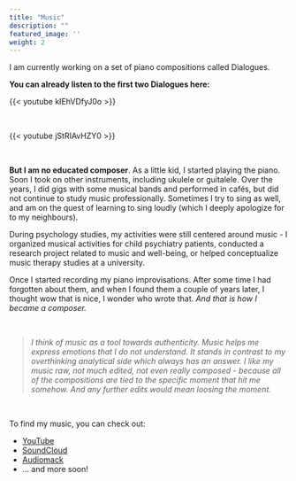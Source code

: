 ```yaml
---
title: "Music"
description: ""
featured_image: ''
weight: 2
---
```


I am currently working on a set of piano compositions called Dialogues. 

**You can already listen to the first two Dialogues here:**

{{< youtube kIEhVDfyJ0o >}} 

&nbsp;

{{< youtube jStRIAvHZY0 >}} 

&nbsp;

**But I am no educated composer**. As a little kid, I started playing the piano. Soon I took on other instruments, including ukulele or guitalele. Over the years, I did gigs with some musical bands and performed in cafés, but did not continue to study music professionally. Sometimes I try to sing as well, and am on the quest of learning to sing loudly (which I deeply apologize for to my neighbours).

During psychology studies, my activities were still centered around music - I organized musical activities for child psychiatry patients, conducted a research project related to music and well-being, or helped conceptualize music therapy studies at a university.

Once I started recording my piano improvisations. After some time I had forgotten about them, and when I found them a couple of years later, I thought wow that is nice, I wonder who wrote that. *And that is how I became a composer.* 

&nbsp;

> *I think of music as a tool towards authenticity. Music helps me express emotions that I do not understand. It stands in contrast to my overthinking analytical side which always has an answer. I like my music raw, not much edited, not even really composed - because all of the compositions are tied to the specific moment that hit me somehow. And any further edits would mean loosing the moment.*


&nbsp;

To find my music, you can check out:
- [YouTube](https://www.youtube.com/channel/UCAx1hJgAGTsfEiK1v818p7A)
- [SoundCloud](https://soundcloud.com/renehlavova)
- [Audiomack](https://audiomack.com/renehlavova)
- ... and more soon!